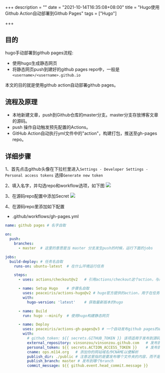 +++
description = ""
date = "2021-10-14T16:35:08+08:00"
title = "Hugo使用Github Action自动部署到Github Pages"
tags = ["Hugo"]

+++

## 目的

hugo手动部署到github pages流程:
- 使用hugo生成静态网页
- 将静态网页push到建好的github pages repo中，一般是`<username>/<username>.github.io`

本文的目的就是使用github action自动部署github pages。

## 流程及原理

- 本地新建文章，push到Github仓库的master分支。master分支存放博客文章的源码。
- push 操作自动触发预先配置的Actions。
- GitHub Action自动执行yml文件中的"action"，构建打包，推送至gh-pages repo。

## 详细步骤

1、首先点击github头像在下拉栏里进入`Settings - Developer Settings - Personal access tokens`
选择`Generate new token`

2、填入名字，并勾选repo和workflow选项，如下图
![](/img/github-action-01.png)

3、在源码repo配置中添加Secret
![](/img/github-action-02.png)

4、在源码repo里添加如下配置
- .github/workflows/gh-pages.yml

```yml
name: github pages # 名字自取

on:
  push:
    branches:
      - master  # 这里的意思是当 master 分支发生push的时候，运行下面的jobs

jobs:
  build-deploy: # 任务名自取
    runs-on: ubuntu-latest	# 在什么环境运行任务

    steps:
      - uses: actions/checkout@v2	# 引用actions/checkout这个action，与所在的github仓库同名

      - name: Setup Hugo	# 步骤名自取
        uses: peaceiris/actions-hugo@v2	# hugo官方提供的action，用于在任务环境中获取hugo
        with:
          hugo-version: 'latest'	# 获取最新版本的hugo

      - name: Build
        run: hugo --minify	# 使用hugo构建静态网页

      - name: Deploy
        uses: peaceiris/actions-gh-pages@v3	# 一个自动发布github pages的action
        with:
          # github_token: ${{ secrets.GITHUB_TOKEN }} 该项适用于发布到源码相同repo的情况，不能用于发布到其他repo
          external_repository: vinsonzou/vinsonzou.github.com	# 发布到哪个repo
          personal_token: ${{ secrets.ACTION_ACCESS_TOKEN }}	# 发布到其他repo需要提供上面生成的personal access token
          cname: ops.m114.org   # 添加你的网站域名作CNAME以便解析
          publish_dir: ./public	# 注意这里指的是要发布哪个文件夹的内容，而不是指发布到目的仓库的什么位置，因为hugo默认生成静态网页到public文件夹，所以这里发布public文件夹里的内容
          publish_branch: master # 发布到哪个branch
          commit_message: ${{ github.event.head_commit.message }}
```
